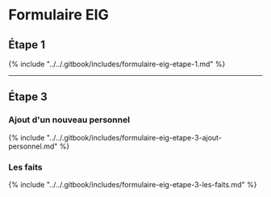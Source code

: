 # Formulaire EIG

## Étape 1

{% include "../../.gitbook/includes/formulaire-eig-etape-1.md" %}

***

## Étape 3

### Ajout d'un nouveau personnel

{% include "../../.gitbook/includes/formulaire-eig-etape-3-ajout-personnel.md" %}

### Les faits

{% include "../../.gitbook/includes/formulaire-eig-etape-3-les-faits.md" %}
